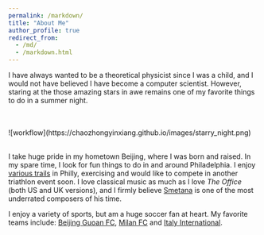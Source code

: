 ```yaml
---
permalink: /markdown/
title: "About Me"
author_profile: true
redirect_from: 
  - /md/
  - /markdown.html
---
```




I have always wanted to be a theoretical physicist since I was a child, and I would not have believed I have become a computer scientist. However, staring at the those amazing stars in awe remains one of my favorite things to do in a summer night.

<br/>
<br/>
![workflow](https://chaozhongyinxiang.github.io/images/starry_night.png)
<br/>
<br/>

I take huge pride in my hometown Beijing, where I was born and raised. In my spare time, I look for fun things to do in and around Philadelphia. I enjoy [various trails](https://www.alltrails.com/parks/us/pennsylvania/fairmount-park) in Philly, exercising and would like to compete in another triathlon event soon. I love classical music as much as I love *The Office* (both US and UK versions), and I firmly believe [Smetana](https://www.youtube.com/watch?v=ZWFwtMWFLdc) is one of the most underrated composers of his time.

I enjoy a variety of sports, but am a huge soccer fan at heart. My favorite teams include: [Beijing Guoan FC](http://www.fcguoan.com/en/), [Milan FC](https://www.acmilan.com/it) and [Italy International](https://www.figc.it/it/home/). 
